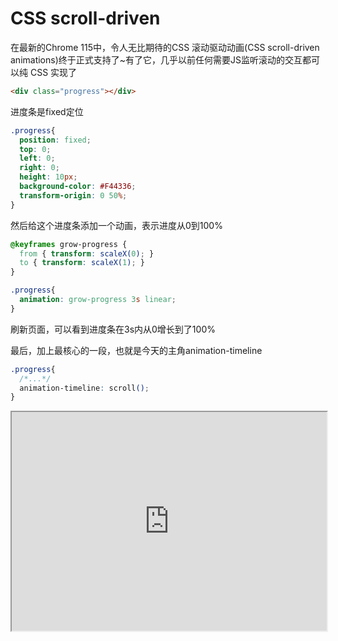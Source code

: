 # CSS scroll-driven

在最新的Chrome 115中，令人无比期待的CSS 滚动驱动动画(CSS scroll-driven animations)终于正式支持了~有了它，几乎以前任何需要JS监听滚动的交互都可以纯 CSS 实现了


```html
<div class="progress"></div>
```

进度条是fixed定位

```css
.progress{
  position: fixed;
  top: 0;
  left: 0;
  right: 0;
  height: 10px;
  background-color: #F44336;
  transform-origin: 0 50%;
}

```

然后给这个进度条添加一个动画，表示进度从0到100%
```css
@keyframes grow-progress {
  from { transform: scaleX(0); }
  to { transform: scaleX(1); }
}
```

```css
.progress{
  animation: grow-progress 3s linear;
}
```

刷新页面，可以看到进度条在3s内从0增长到了100%

最后，加上最核心的一段，也就是今天的主角animation-timeline

```css
.progress{
  /*...*/
  animation-timeline: scroll();
}
```

<iframe style="display: block; width: 100%; height: 350px" src="https://code.juejin.cn/pen/7258614059845566521" />
